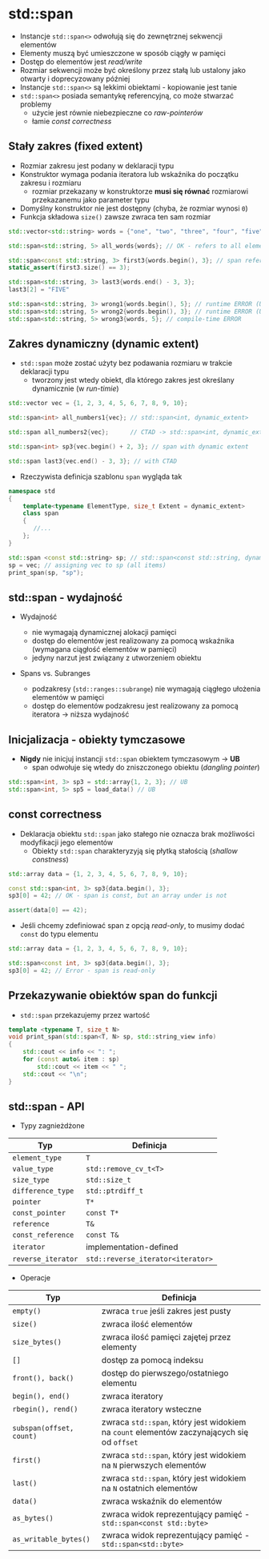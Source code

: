 # std::span

* Instancje `std::span<>` odwołują się do zewnętrznej sekwencji elementów
* Elementy muszą być umieszczone w sposób ciągły w pamięci
* Dostęp do elementów jest *read/write*
* Rozmiar sekwencji może być określony przez stałą lub ustalony jako otwarty i doprecyzowany później
* Instancje `std::span<>` są lekkimi obiektami - kopiowanie jest tanie
* `std::span<>` posiada semantykę referencyjną, co może stwarzać problemy
  * użycie jest równie niebezpieczne co *raw-pointerów*
  * łamie *const correctness*

## Stały zakres (fixed extent)

* Rozmiar zakresu jest podany w deklaracji typu
* Konstruktor wymaga podania iteratora lub wskaźnika do początku zakresu i rozmiaru
  * rozmiar przekazany w konstruktorze **musi się równać** rozmiarowi przekazanemu jako parameter typu
* Domyślny konstruktor nie jest dostępny (chyba, że rozmiar wynosi `0`)
* Funkcja składowa `size()` zawsze zwraca ten sam rozmiar

```c++
std::vector<std::string> words = {"one", "two", "three", "four", "five"};

std::span<std::string, 5> all_words{words}; // OK - refers to all elements

std::span<const std::string, 3> first3{words.begin(), 3}; // span refers to first 3 elements
static_assert(first3.size() == 3);

std::span<std::string, 3> last3{words.end() - 3, 3};
last3[2] = "FIVE"

std::span<std::string, 3> wrong1{words.begin(), 5}; // runtime ERROR (UB)
std::span<std::string, 5> wrong2{words.begin(), 3}; // runtime ERROR (UB)
std::span<std::string, 5> wrong3{words, 5}; // compile-time ERROR
```

## Zakres dynamiczny (dynamic extent)

* `std::span` może zostać użyty bez podawania rozmiaru w trakcie deklaracji typu
  * tworzony jest wtedy obiekt, dla którego zakres jest określany dynamicznie (w *run-timie*)

```c++
std::vector vec = {1, 2, 3, 4, 5, 6, 7, 8, 9, 10};

std::span<int> all_numbers1{vec}; // std::span<int, dynamic_extent>

std::span all_numbers2{vec};      // CTAD -> std::span<int, dynamic_extent>

std::span<int> sp3{vec.begin() + 2, 3}; // span with dynamic extent

std::span last3{vec.end() - 3, 3}; // with CTAD
```

* Rzeczywista definicja szablonu `span` wygląda tak

```c++
namespace std 
{
    template<typename ElementType, size_t Extent = dynamic_extent>
    class span 
    {
       //...
    };
}

std::span <const std::string> sp; // std::span<const std::string, dynamic_extent>
sp = vec; // assigning vec to sp (all items)
print_span(sp, "sp");
```

## std::span - wydajność

* Wydajność 
  * nie wymagają dynamicznej alokacji pamięci
  * dostęp do elementów jest realizowany za pomocą wskaźnika (wymagana ciągłość elementów w pamięci)
  * jedyny narzut jest związany z utworzeniem obiektu

* Spans vs. Subranges
  * podzakresy (`std::ranges::subrange`) nie wymagają ciągłego ułożenia elementów w pamięci
  * dostęp do elementów podzakresu jest realizowany za pomocą iteratora -> niższa wydajność

## Inicjalizacja - obiekty tymczasowe

* **Nigdy** nie inicjuj instancji `std::span` obiektem tymczasowym -> **UB**
  * span odwołuje się wtedy do zniszczonego obiektu (*dangling pointer*)

```c++
std::span<int, 3> sp3 = std::array{1, 2, 3}; // UB
std::span<int, 5> sp5 = load_data() // UB
```

## const correctness

* Deklaracja obiektu `std::span` jako stałego nie oznacza brak możliwości modyfikacji jego elementów
  * Obiekty `std::span` charakteryzyją się płytką stałością (*shallow constness*)

```c++
std::array data = {1, 2, 3, 4, 5, 6, 7, 8, 9, 10};

const std::span<int, 3> sp3{data.begin(), 3};
sp3[0] = 42; // OK - span is const, but an array under is not

assert(data[0] == 42);
```

* Jeśli chcemy zdefiniować span z opcją *read-only*, to musimy dodać `const` do typu elementu

```c++
std::array data = {1, 2, 3, 4, 5, 6, 7, 8, 9, 10};

std::span<const int, 3> sp3{data.begin(), 3};
sp3[0] = 42; // Error - span is read-only
```

## Przekazywanie obiektów span do funkcji

* `std::span` przekazujemy przez wartość

```c++
template <typename T, size_t N>
void print_span(std::span<T, N> sp, std::string_view info)
{
    std::cout << info << ": ";
    for (const auto& item : sp)
        std::cout << item << " ";
    std::cout << "\n";
}
```

## std::span - API

* Typy zagnieżdżone

|        Typ         |             Definicja             |
| ------------------ | --------------------------------- |
| `element_type`     | `T`                               |
| `value_type`       | `std::remove_cv_t<T>`             |
| `size_type`        | `std::size_t`                     |
| `difference_type`  | `std::ptrdiff_t`                  |
| `pointer`          | `T*`                              |
| `const_pointer`    | `const T*`                        |
| `reference`        | `T&`                              |
| `const_reference`  | `const T&`                        |
| `iterator`         | implementation-defined            |
| `reverse_iterator` | `std::reverse_iterator<iterator>` |


* Operacje

|           Typ            |                                         Definicja                                          |
| ------------------------ | ------------------------------------------------------------------------------------------ |
| `empty()`                | zwraca `true` jeśli zakres jest pusty                                                      |
| `size()`                 | zwraca ilość elementów                                                                     |
| `size_bytes()`           | zwraca ilość pamięci zajętej przez elementy                                                |
| `[]`                     | dostęp za pomocą indeksu                                                                   |
| `front(), back()`        | dostęp do pierwszego/ostatniego elementu                                                   |
| `begin(), end()`         | zwraca iteratory                                                                           |
| `rbegin(), rend()`       | zwraca iteratory wsteczne                                                                  |
| `subspan(offset, count)` | zwraca `std::span`, który jest widokiem na `count` elementów zaczynających się od `offset` |
| `first()`                | zwraca `std::span`, który jest widokiem na `N` pierwszych elementów                        |
| `last()`                 | zwraca `std::span`, który jest widokiem na `N` ostatnich elementów                         |
| `data()`                 | zwraca wskaźnik do elementów                                                               |
| `as_bytes()`             | zwraca widok reprezentujący pamięć -`std::span<const std::byte>`                           |
| `as_writable_bytes()`    | zwraca widok reprezentujący pamięć -`std::span<std::byte>`                                 |